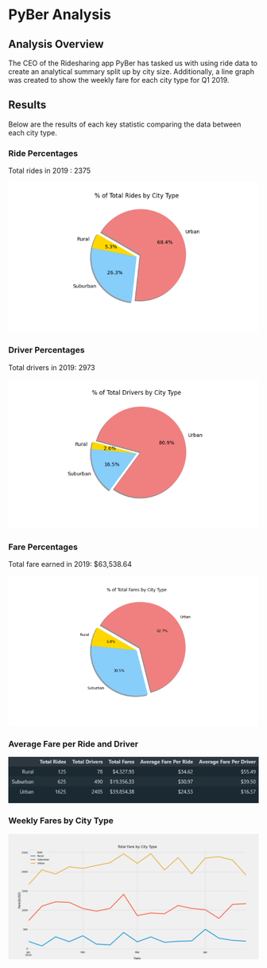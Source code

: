 # PyBer Analysis

## Analysis Overview

The CEO of the Ridesharing app PyBer has tasked us with using ride data to create an analytical summary split up by city size. Additionally, a line graph was created to show the weekly fare for each city type for Q1 2019.

## Results

Below are the results of each key statistic comparing the data between each city type.

### Ride Percentages
Total rides in 2019 : 2375

![Ride Data](https://github.com/tyler-sanzo/PyBer_Analysis/blob/main/Analysis/Fig6.png)


### Driver Percentages
Total drivers in 2019: 2973

![Driver Data](https://github.com/tyler-sanzo/PyBer_Analysis/blob/main/Analysis/Fig7.png)


### Fare Percentages
Total fare earned in 2019: $63,538.64

![Fare Data](https://github.com/tyler-sanzo/PyBer_Analysis/blob/main/Analysis/Fig5.png)


### Average Fare per Ride and Driver

![Fare Averages](https://github.com/tyler-sanzo/PyBer_Analysis/blob/main/Analysis/PyBer_Overview_Summary.PNG)


### Weekly Fares by City Type

![Weekly Fares](https://github.com/tyler-sanzo/PyBer_Analysis/blob/main/Analysis/PyBer_fare_summary.png)

